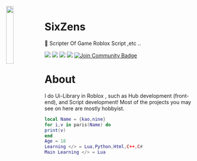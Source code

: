<img align='left' src='https://media.discordapp.net/attachments/886987206412099675/950244050789863474/9aba6040f5c0af8c93b388f5df24c121.jpg' width='20%'>

# SixZens

📁 Scripter Of Game Roblox Script ,etc ..

![](https://komarev.com/ghpvc/?username=SixZens&color=de0021)
![](https://img.shields.io/badge/Discord-SixZens%235765-red)
![](https://img.shields.io/github/languages/top/SixZens/x09_log)
![](https://img.shields.io/github/followers/SixZens?style=social)
<a href="https://discord.gg/EqBngnJ7Me"><img src="https://img.shields.io/discord/733027681184251937.svg?style=flat&label=Join%20Community&color=7289DA" alt="Join Community Badge"/></a>



# About
I do Ui-Library in Roblox , such as Hub development (front-end), and Script development! Most of the projects you may see on here are mostly hobbyist.
```lua
local Name = {kao,nine}
for i,v in paris(Name) do
print(v)
end
Age = 18
Learning </> = Lua,Python,Html,C++,C#
Main Learning </> = Lua
```

